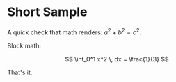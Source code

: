 # Short Sample

A quick check that math renders: $a^2 + b^2 = c^2$.

Block math:

$$
\int_0^1 x^2 \, dx = \frac{1}{3}
$$

That's it.
